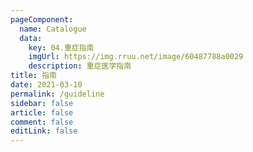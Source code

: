 ```yaml
---
pageComponent: 
  name: Catalogue
  data: 
    key: 04.重症指南
    imgUrl: https://img.rruu.net/image/60487788a0029
    description: 重症医学指南
title: 指南
date: 2021-03-10
permalink: /guideline
sidebar: false
article: false
comment: false
editLink: false
---
```

